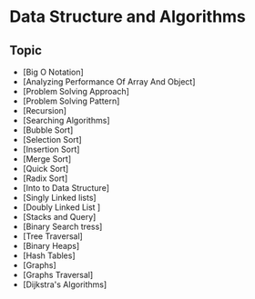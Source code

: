 # Data Structure and Algorithms

## Topic

-   [Big O Notation]
-   [Analyzing Performance Of Array And Object]
-   [Problem Solving Approach]
-   [Problem Solving Pattern]
-   [Recursion]
-   [Searching Algorithms]
-   [Bubble Sort]
-   [Selection Sort]
-   [Insertion Sort]
-   [Merge Sort]
-   [Quick Sort]
-   [Radix Sort]
-   [Into to Data Structure]
-   [Singly Linked lists]
-   [Doubly Linked List ]
-   [Stacks and Query]
-   [Binary Search tress]
-   [Tree Traversal]
-   [Binary Heaps]
-   [Hash Tables]
-   [Graphs]
-   [Graphs Traversal]
-   [Dijkstra's Algorithms]
